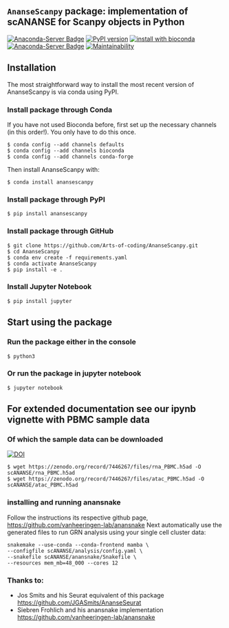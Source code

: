 ## `AnanseScanpy` package: implementation of scANANSE for Scanpy objects in Python
[![Anaconda-Server Badge](https://anaconda.org/bioconda/anansescanpy/badges/version.svg)](https://anaconda.org/bioconda/anansescanpy)
[![PyPI version](https://badge.fury.io/py/anansescanpy.svg)](https://badge.fury.io/py/anansescanpy)
[![install with bioconda](https://img.shields.io/badge/install%20with-bioconda-brightgreen.svg?style=flat)](http://bioconda.github.io/recipes/anansescanpy/README.html)
[![Anaconda-Server Badge](https://anaconda.org/bioconda/anansescanpy/badges/downloads.svg)](https://anaconda.org/bioconda/anansescanpy)
[![Maintainability](https://api.codeclimate.com/v1/badges/04272eaade7b247b4af2/maintainability)](https://codeclimate.com/github/Arts-of-coding/AnanseScanpy/maintainability)


## Installation

The most straightforward way to install the most recent version of AnanseScanpy is via conda using PyPI.

### Install package through Conda
If you have not used Bioconda before, first set up the necessary channels (in this order!). 
You only have to do this once.
```
$ conda config --add channels defaults
$ conda config --add channels bioconda
$ conda config --add channels conda-forge
```

Then install AnanseScanpy with:
```
$ conda install anansescanpy
```

### Install package through PyPI
```
$ pip install anansescanpy
```

### Install package through GitHub
```
$ git clone https://github.com/Arts-of-coding/AnanseScanpy.git
$ cd AnanseScanpy
$ conda env create -f requirements.yaml
$ conda activate AnanseScanpy
$ pip install -e .
```

### Install Jupyter Notebook
```
$ pip install jupyter
```

## Start using the package

### Run the package either in the console
```
$ python3
```

### Or run the package in jupyter notebook
```
$ jupyter notebook
```

## For extended documentation see our ipynb vignette with PBMC sample data
### Of which the sample data can be downloaded
[![DOI](https://zenodo.org/badge/DOI/10.5281/zenodo.7446267.svg)](https://doi.org/10.5281/zenodo.7446267)
```
$ wget https://zenodo.org/record/7446267/files/rna_PBMC.h5ad -O scANANSE/rna_PBMC.h5ad
$ wget https://zenodo.org/record/7446267/files/atac_PBMC.h5ad -O scANANSE/atac_PBMC.h5ad
```

### installing and running anansnake 

Follow the instructions its respective github page, https://github.com/vanheeringen-lab/anansnake
Next automatically use the generated files to run GRN analysis using your single cell cluster data:


```{bash eval=FALSE}
snakemake --use-conda --conda-frontend mamba \
--configfile scANANSE/analysis/config.yaml \
--snakefile scANANSE/anansnake/Snakefile \
--resources mem_mb=48_000 --cores 12
```

### Thanks to:

* Jos Smits and his Seurat equivalent of this package https://github.com/JGASmits/AnanseSeurat
* Siebren Frohlich and his anansnake implementation https://github.com/vanheeringen-lab/anansnake
